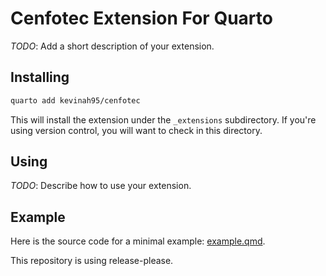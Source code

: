 # Cenfotec Extension For Quarto

_TODO_: Add a short description of your extension.

## Installing

```bash
quarto add kevinah95/cenfotec
```

This will install the extension under the `_extensions` subdirectory.
If you're using version control, you will want to check in this directory.

## Using

_TODO_: Describe how to use your extension.

## Example

Here is the source code for a minimal example: [example.qmd](example.qmd).

This repository is using release-please.

